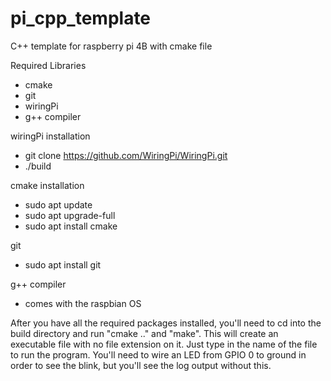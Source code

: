 # pi_cpp_template
C++ template for raspberry pi 4B with cmake file

Required Libraries

- cmake
- git
- wiringPi
- g++ compiler


wiringPi installation
- git clone https://github.com/WiringPi/WiringPi.git
- ./build

cmake installation
- sudo apt update
- sudo apt upgrade-full
- sudo apt install cmake

git
- sudo apt install git

g++ compiler
- comes with the raspbian OS

After you have all the required packages installed, you'll need to cd into the build directory and run "cmake .." and "make".
This will create an executable file with no file extension on it. Just type in the name of the file to run the program. You'll
need to wire an LED from GPIO 0 to ground in order to see the blink, but you'll see the log output without this.